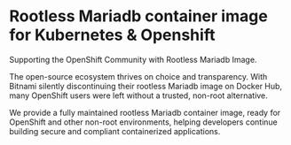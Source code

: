 # Rootless Mariadb container image for Kubernetes &amp; Openshift

Supporting the OpenShift Community with Rootless Mariadb Image.

The open-source ecosystem thrives on choice and transparency. With Bitnami silently discontinuing their rootless Mariadb image on Docker Hub, many OpenShift users were left without a trusted, non-root alternative.

We provide a fully maintained rootless Mariadb container image, ready for OpenShift and other non-root environments, helping developers continue building secure and compliant containerized applications.
